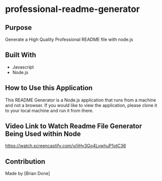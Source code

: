 # professional-readme-generator
## Purpose
Generate a High Quality Professional README file with node.js

## Built With
* Javascript
* Node.js

## How to Use this Application
This README Generator is a Node.js application that runs from a machine and not a browser. If you would like to view the application, please clone it to your local machine and run it from there.

## Video Link to Watch Readme File Generator Being Used within Node
https://watch.screencastify.com/v/jiHy3Go4LvwhuP1otC36

## Contribution
Made by [Brian Done]